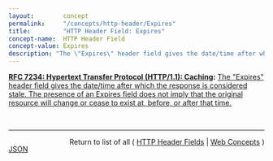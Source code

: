 ```yaml
---
layout:        concept
permalink:     "/concepts/http-header/Expires"
title:         "HTTP Header Field: Expires"
concept-name:  HTTP Header Field
concept-value: Expires
description: "The \"Expires\" header field gives the date/time after which the response is considered stale. The presence of an Expires field does not imply that the original resource will change or cease to exist at, before, or after that time."
---
```


**[RFC 7234: Hypertext Transfer Protocol (HTTP/1.1): Caching](/specs/IETF/RFC/7234 "The Hypertext Transfer Protocol (HTTP) is an application-level protocol for distributed, collaborative, hypertext information systems. This document defines requirements on HTTP caches and the associated header fields that control cache behavior or indicate cacheable response messages."):** [The "Expires" header field gives the date/time after which the response is considered stale. The presence of an Expires field does not imply that the original resource will change or cease to exist at, before, or after that time.](http://tools.ietf.org/html/rfc7234#section-5.3 "Read documentation for HTTP Header Field &#34;Expires&#34;")

<br/>
<hr/>

<p style="float : left"><a href="./Expires.json" title="JSON representing this particular Web Concept value">JSON</a></p>
<p style="text-align: right">Return to list of all ( <a href="../http-headers">HTTP Header Fields</a> | <a href="../">Web Concepts</a> )</p>
